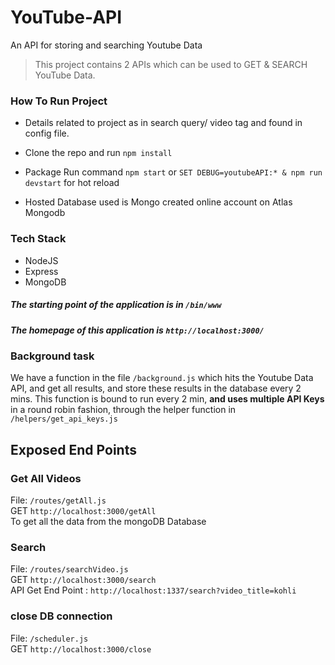# YouTube-API

An API for storing and searching Youtube Data
> This project contains 2 APIs
> which can be used to GET & SEARCH YouTube Data.

### How To Run Project

- Details related to project as in search query/ video tag and found in config file.

- Clone the repo and run `npm install`

- Package Run command `npm start` or `SET DEBUG=youtubeAPI:* & npm run devstart` for hot reload

- Hosted Database used is Mongo created online account on Atlas Mongodb

### Tech Stack
* NodeJS
* Express
* MongoDB

##### The starting point of the application is in `/bin/www`
##### The homepage of this application is `http://localhost:3000/`

### Background task
We have a function  in the file `/background.js` which hits the Youtube Data API, and get all results, and store these results in the database every 2 mins.
This function is bound to run every 2 min, **and uses multiple API Keys** in a round robin fashion, through the helper function in `/helpers/get_api_keys.js`

## Exposed End Points
### Get All Videos
File: `/routes/getAll.js` <br /> 
GET `http://localhost:3000/getAll` <br /> 
To get all the data from the mongoDB Database 

### Search
File: `/routes/searchVideo.js` <br /> 
GET `http://localhost:3000/search` <br /> 
API Get End Point : `http://localhost:1337/search?video_title=kohli`

### close DB connection
File: `/scheduler.js`  <br />
GET `http://localhost:3000/close`

